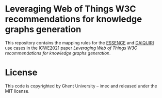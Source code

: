 # Leveraging Web of Things W3C recommendations for knowledge graphs generation

This repository contains the mapping rules for the 
[ESSENCE]() and [DAIQUIRI]() 
use cases in the ICWE2021 
paper *Leveraging Web of Things W3C recommendations for knowledge graphs generation*.

# License

This code is copyrighted by Ghent University – imec and released under the MIT license.

